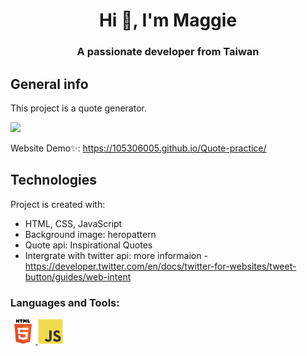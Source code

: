 <h1 align="center">Hi 👋, I'm Maggie</h1>
<h3 align="center">A passionate developer from Taiwan</h3>

## General info

This project is a quote generator.

<img src="https://maggiepractice.s3.amazonaws.com/quotegenerator2.gif" width="600" />

Website Demo✨: https://105306005.github.io/Quote-practice/

## Technologies

Project is created with:

- HTML, CSS, JavaScript
- Background image: heropattern
- Quote api: Inspirational Quotes
- Intergrate with twitter api: more informaion - https://developer.twitter.com/en/docs/twitter-for-websites/tweet-button/guides/web-intent

<h3 align="left">Languages and Tools:</h3>
<p align="left"> <a href="https://www.w3.org/html/" target="_blank"> <img src="https://raw.githubusercontent.com/devicons/devicon/master/icons/html5/html5-original-wordmark.svg" alt="html5" width="40" height="40"/> </a> <a href="https://developer.mozilla.org/en-US/docs/Web/JavaScript" target="_blank"> <img src="https://raw.githubusercontent.com/devicons/devicon/master/icons/javascript/javascript-original.svg" alt="javascript" width="40" height="40"/> </a> </p>
